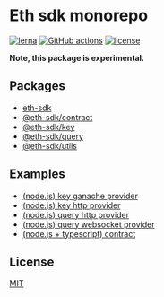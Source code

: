 # Eth sdk monorepo

[![lerna][lerna-image]][lerna-url]
[![GitHub actions][actions-image]][actions-url]
[![license][license-image]][license-url]

**Note, this package is experimental.**

## Packages

* [eth-sdk](./packages/eth-sdk)
* [@eth-sdk/contract](./packages/eth-sdk-contract)
* [@eth-sdk/key](./packages/eth-sdk-key)
* [@eth-sdk/query](./packages/eth-sdk-query)
* [@eth-sdk/utils](./packages/eth-sdk-utils)

## Examples

* [(node.js) key ganache provider](./examples/node-key-ganache-provider)
* [(node.js) key http provider](./examples/node-key-http-provider)
* [(node.js) query http provider](./examples/node-query-http-provider)
* [(node.js) query websocket provider](./examples/node-query-websocket-provider)
* [(node.js + typescript) contract](./examples/ts-node-contract)

## License

[MIT][license-url]

[lerna-image]: https://img.shields.io/badge/maintained%20with-lerna-cc00ff.svg
[lerna-url]: https://lerna.js.org/
[actions-image]: https://github.com/etherspot/eth-sdk/workflows/unit-tests/badge.svg
[actions-url]: https://github.com/etherspot/eth-sdk/actions
[license-image]: https://img.shields.io/badge/license-MIT-blue.svg
[license-url]: ./LICENSE
